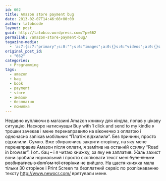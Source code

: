 ```yaml
---
id: 662
title: Amazon store payment bug
date: 2013-02-07T14:46:08+00:00
author: latobcode
layout: post
guid: http://latobco.wordpress.com/?p=662
permalink: /amazon-store-payment-bug/
tagazine-media:
  - 'a:7:{s:7:"primary";s:0:"";s:6:"images";a:0:{}s:6:"videos";a:0:{}s:11:"image_count";i:0;s:6:"author";s:8:"20401582";s:7:"blog_id";s:8:"41116138";s:9:"mod_stamp";s:19:"2013-02-07 14:46:08";}'
original_post_id:
  - "662"
categories:
  - Programming
tags:
  - amazon
  - bag
  - book
  - payment
  - store
  - амазон
  - безплатно
  - помилка
---
```

Недавно купляючи в магазині Amazon книжку для кіндла, попав у цікаву ситуацію. Наскоро натиснувши Buy with 1 click and send to my kindle я трошки зачекав і мене перенаправило на віконечко з оплатою і одночасно запікав мобільник &#8220;Платіж відхилили&#8221;. Без причини, просто відхилили. Сумно. Вже збираючись закрити сторінку, на яку мене перенаправив Амазон після оплати, я замітив на останній ссилку &#8220;Read in browser&#8221;. І от.. бац &#8211; і я читаю книжку, за яку не заплатив. Жаль захист вони зробили нормальний і просто скопіювати текст мені <del>було ліньки розбиратись з dom&#8217;ом тої сторінки</del> не вийшло. На щастя книжка мала тільки 30 сторінок і Print Screen та безплатний сервіс по розпізнаванню тексту <a href="http://www.newocr.com/" target="_blank">http://www.newocr.com/</a> врятували мене.